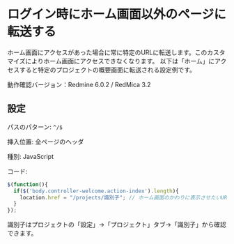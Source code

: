 # ログイン時にホーム画面以外のページに転送する

ホーム画面にアクセスがあった場合に常に特定のURLに転送します。このカスタマイズによりホーム画面にアクセスできなくなります。
以下は「ホーム」にアクセスすると特定のプロジェクトの概要画面に転送される設定例です。

動作確認バージョン：Redmine 6.0.2 / RedMica 3.2

## 設定

パスのパターン: `^/$`

挿入位置: 全ページのヘッダ

種別: JavaScript

コード:

``` javascript
$(function(){
  if($('body.controller-welcome.action-index').length){
    location.href = "/projects/識別子"; // ホーム画面のかわりに表示させたいURLを指定
  }
});
```

識別子はプロジェクトの「設定」→「プロジェクト」タブ→「識別子」から確認できます。
